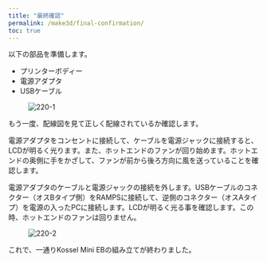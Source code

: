 ```yaml
---
title: "最終確認"
permalink: /make3d/final-confirmation/
toc: true
---
```

以下の部品を準備します。

- プリンターボディー
- 電源アダプタ
- USBケーブル

<figure>
  <img src="{{ '/assets/images/make3d/220/220-1.webp' | relative_url }}" alt="220-1">
</figure>

もう一度、配線図を見て正しく配線されているか確認します。

電源アダプタをコンセントに接続して、ケーブルを電源ジャックに接続すると、LCDが明るく光ります。また、ホットエンドのファンが回り始めます。ホットエンドの奥側に手をかざして、ファンが前から後ろ方向に風を送っていることを確認します。

電源アダプタのケーブルと電源ジャックの接続を外します。USBケーブルのコネクター（オスBタイプ側）をRAMPSに接続して、逆側のコネクター（オスAタイプ）を電源の入ったPCに接続します。LCDが明るく光る事を確認します。この時、ホットエンドのファンは回りません。

<figure>
  <img src="{{ '/assets/images/make3d/220/220-2.webp' | relative_url }}" alt="220-2">
</figure>

これで、一通りKossel Mini EBの組み立てが終わりました。
